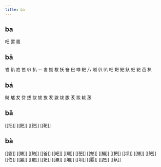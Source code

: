 ```yaml
---
title: ba
---
```


## ba
吧
罢
罷
## bā
峇
釟
疤
笆
玐
扒
丷
岜
捌
柭
扷
夿
巴
哱
粑
八
哵
仈
叭
吧
羓
鲃
魞
蚆
豝
芭
朳
## bá
颰
魃
犮
癹
拔
詙
妭
抜
叐
鼥
炦
胈
茇
跋
軷
菝
## bǎ
[[把]] 
[[鈀]]
[[钯]]
[[靶]]
## bà
[[霸]]
[[鲅]]
[[鮊]]
[[爸]]
[[皅]]
[[矲]]
[[弝]]
[[鲌]]
[[欛]]
[[把]]
[[坝]]
[[鮁]]
[[鲃]]
[[伯]]
[[罢]]
[[罷]]
[[耙]]
[[灞]]
[[壩]]
[[垻]]
[[覇]]
[[跁]]
[[魞]]
